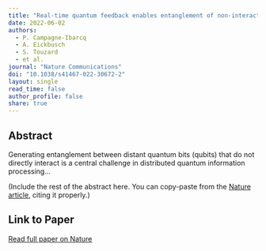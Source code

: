 ```yaml
---
title: "Real-time quantum feedback enables entanglement of non-interacting qubits"
date: 2022-06-02
authors:
  - P. Campagne-Ibarcq
  - A. Eickbusch
  - S. Touzard
  - et al.
journal: "Nature Communications"
doi: "10.1038/s41467-022-30672-2"
layout: single
read_time: false
author_profile: false
share: true
---
```


## Abstract

Generating entanglement between distant quantum bits (qubits) that do not directly interact is a central challenge in distributed quantum information processing...

(Include the rest of the abstract here. You can copy-paste from the [Nature article](https://www.nature.com/articles/s41467-022-30672-2), citing it properly.)

## Link to Paper

[Read full paper on Nature](https://www.nature.com/articles/s41467-022-30672-2)
